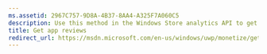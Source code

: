 ```yaml
---
ms.assetid: 2967C757-9D8A-4B37-8AA4-A325F7A060C5
description: Use this method in the Windows Store analytics API to get review data for a given date range and other optional filters.
title: Get app reviews
redirect_url: https://msdn.microsoft.com/en-us/windows/uwp/monetize/get-error-reporting-data
---
```



<!--HONumber=Mar16_HO2-->


